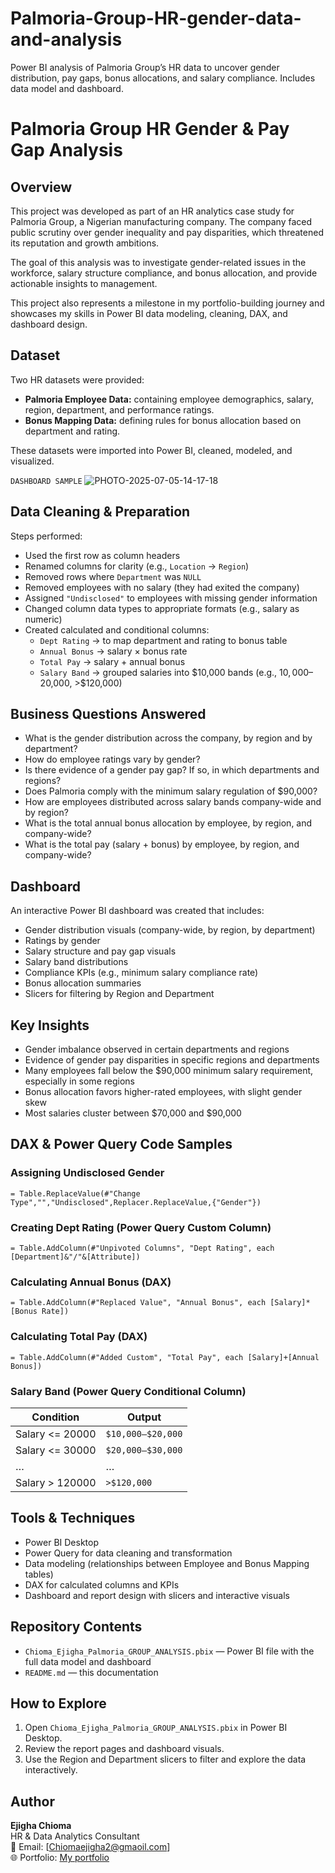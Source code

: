 # Palmoria-Group-HR-gender-data-and-analysis
Power BI analysis of Palmoria Group’s HR data to uncover gender distribution, pay gaps, bonus allocations, and salary compliance. Includes data model and dashboard.
# Palmoria Group HR Gender & Pay Gap Analysis

## Overview

This project was developed as part of an HR analytics case study for Palmoria Group, a Nigerian manufacturing company. The company faced public scrutiny over gender inequality and pay disparities, which threatened its reputation and growth ambitions.

The goal of this analysis was to investigate gender-related issues in the workforce, salary structure compliance, and bonus allocation, and provide actionable insights to management.

This project also represents a milestone in my portfolio-building journey and showcases my skills in Power BI data modeling, cleaning, DAX, and dashboard design.

## Dataset

Two HR datasets were provided:
- **Palmoria Employee Data:** containing employee demographics, salary, region, department, and performance ratings.
- **Bonus Mapping Data:** defining rules for bonus allocation based on department and rating.

These datasets were imported into Power BI, cleaned, modeled, and visualized.

`DASHBOARD SAMPLE`
![PHOTO-2025-07-05-14-17-18](https://github.com/user-attachments/assets/f6b9a569-bfaa-431b-b15e-3d31291bd308)

## Data Cleaning & Preparation

Steps performed:
- Used the first row as column headers
- Renamed columns for clarity (e.g., `Location` → `Region`)
- Removed rows where `Department` was `NULL`
- Removed employees with no salary (they had exited the company)
- Assigned `"Undisclosed"` to employees with missing gender information
- Changed column data types to appropriate formats (e.g., salary as numeric)
- Created calculated and conditional columns:
  - `Dept Rating` → to map department and rating to bonus table
  - `Annual Bonus` → salary × bonus rate
  - `Total Pay` → salary + annual bonus
  - `Salary Band` → grouped salaries into $10,000 bands (e.g., $10,000–$20,000, >$120,000)

## Business Questions Answered

- What is the gender distribution across the company, by region and by department?
- How do employee ratings vary by gender?
- Is there evidence of a gender pay gap? If so, in which departments and regions?
- Does Palmoria comply with the minimum salary regulation of $90,000?
- How are employees distributed across salary bands company-wide and by region?
- What is the total annual bonus allocation by employee, by region, and company-wide?
- What is the total pay (salary + bonus) by employee, by region, and company-wide?

## Dashboard

An interactive Power BI dashboard was created that includes:
- Gender distribution visuals (company-wide, by region, by department)
- Ratings by gender
- Salary structure and pay gap visuals
- Salary band distributions
- Compliance KPIs (e.g., minimum salary compliance rate)
- Bonus allocation summaries
- Slicers for filtering by Region and Department

## Key Insights

- Gender imbalance observed in certain departments and regions
- Evidence of gender pay disparities in specific regions and departments
- Many employees fall below the $90,000 minimum salary requirement, especially in some regions
- Bonus allocation favors higher-rated employees, with slight gender skew
- Most salaries cluster between $70,000 and $90,000

## DAX & Power Query Code Samples

### Assigning Undisclosed Gender
```powerquery
= Table.ReplaceValue(#"Change Type","","Undisclosed",Replacer.ReplaceValue,{"Gender"})
```

### Creating Dept Rating (Power Query Custom Column)
```powerquery
= Table.AddColumn(#"Unpivoted Columns", "Dept Rating", each [Department]&"/"&[Attribute])
```

### Calculating Annual Bonus (DAX)
```DAX
= Table.AddColumn(#"Replaced Value", "Annual Bonus", each [Salary]*[Bonus Rate])
```

### Calculating Total Pay (DAX)
```DAX
= Table.AddColumn(#"Added Custom", "Total Pay", each [Salary]+[Annual Bonus])
```

### Salary Band (Power Query Conditional Column)

| Condition           | Output            |
|----------------------|-------------------|
| Salary <= 20000     | `$10,000–$20,000` |
| Salary <= 30000     | `$20,000–$30,000` |
| …                   | …                 |
| Salary > 120000     | `>$120,000`       |

## Tools & Techniques

- Power BI Desktop
- Power Query for data cleaning and transformation
- Data modeling (relationships between Employee and Bonus Mapping tables)
- DAX for calculated columns and KPIs
- Dashboard and report design with slicers and interactive visuals

## Repository Contents

- `Chioma_Ejigha_Palmoria_GROUP_ANALYSIS.pbix` — Power BI file with the full data model and dashboard
- `README.md` — this documentation

## How to Explore

1. Open `Chioma_Ejigha_Palmoria_GROUP_ANALYSIS.pbix` in Power BI Desktop.
2. Review the report pages and dashboard visuals.
3. Use the Region and Department slicers to filter and explore the data interactively.

## Author

**Ejigha Chioma**  
HR & Data Analytics Consultant  
📧 Email: [Chiomaejigha2@gmaoil.com]  
🌐 Portfolio: [My portfolio](https://github.com/Chomzy003)
